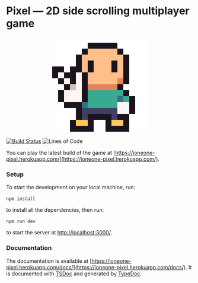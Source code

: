 # Pixel — 2D side scrolling multiplayer game

<p align="center">
  <img src="https://github.com/ioneone/pixel/blob/master/icon.png?raw=true" alt="icon">
</p>

[![Build Status](https://travis-ci.com/ioneone/pixel.svg?branch=master)](https://travis-ci.com/ioneone/pixel)
![Lines of Code](https://tokei.rs/b1/github/ioneone/pixel)

You can play the latest build of the game at [https://ioneone-pixel.herokuapp.com/](https://ioneone-pixel.herokuapp.com/).

### Setup

To start the development on your local machine, run:

```
npm install
```

to install all the dependencies, then run:

```
npm run dev
```

to start the server at [http://localhost:3000/](http://localhost:3000/).

### Documentation

The documentation is available at [https://ioneone-pixel.herokuapp.com/docs/](https://ioneone-pixel.herokuapp.com/docs/). It is documented with [TSDoc](https://github.com/microsoft/tsdoc) and generated by [TypeDoc](https://github.com/TypeStrong/typedoc).
